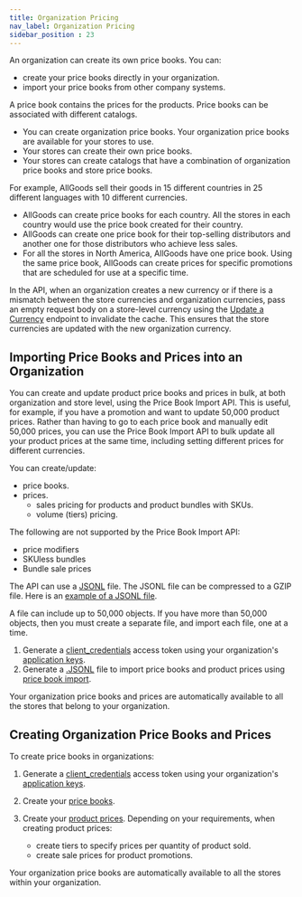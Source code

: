 ```yaml
---
title: Organization Pricing
nav_label: Organization Pricing
sidebar_position : 23
---
```


An organization can create its own price books. You can:

- create your price books directly in your organization.
- import your price books from other company systems.
 
A price book contains the prices for the products. Price books can be associated with different catalogs.

- You can create organization price books. Your organization price books are available for your stores to use.
- Your stores can create their own price books.
- Your stores can create catalogs that have a combination of organization price books and store price books.

For example, AllGoods sell their goods in 15 different countries in 25 different languages with 10 different currencies.

- AllGoods can create price books for each country. All the stores in each country would use the price book created for their country.
- AllGoods can create one price book for their top-selling distributors and another one for those distributors who achieve less sales. 
- For all the stores in North America, AllGoods have one price book. Using the same price book, AllGoods can create prices for specific promotions that are scheduled for use at a specific time.

In the API, when an organization creates a new currency or if there is a mismatch between the store currencies and organization currencies, pass an empty request body on a store-level currency using the [Update a Currency](/docs/api/pxm/currencies/update-a-currency) endpoint to invalidate the cache. This ensures that the store currencies are updated with the new organization currency.

## Importing Price Books and Prices into an Organization

You can create and update product price books and prices in bulk, at both organization and store level, using the Price Book Import API. This is useful, for example, if you have a promotion and want to update 50,000 product prices. Rather than having to go to each price book and manually edit 50,000 prices, you can use the Price Book Import API to bulk update all your product prices at the same time, including setting different prices for different currencies.

You can create/update:

- price books.
- prices.
   - sales pricing for products and product bundles with SKUs.
   - volume (tiers) pricing.

The following are not supported by the Price Book Import API:

- price modifiers
- SKUless bundles
- Bundle sale prices

The API can use a [JSONL](https://jsonlines.org/) file. The JSONL file can be compressed to a GZIP file. Here is an [example of a JSONL file](/assets/example_file_all.jsonl).

A file can include up to 50,000 objects. If you have more than 50,000 objects, then you must create a separate file, and import each file, one at a time.

1. Generate a [client_credentials](/docs/authentication/Tokens/client-credential-token) access token using your organization's [application keys](/docs/api/application-keys/application-keys-introduction).
1. Generate a [.JSONL](/docs/api/pxm/pricebooks/import-a-price-book-and-prices#price-book-import-file) file to import price books and product prices using [price book import](/docs/api/pxm/pricebooks/import-pricebook).

Your organization price books and prices are automatically available to all the stores that belong to your organization.

## Creating Organization Price Books and Prices

To create price books in organizations:

1. Generate a [client_credentials](/docs/authentication/Tokens/client-credential-token) access token using your organization's [application keys](/docs/api/application-keys/application-keys-introduction).
1. Create your [price books](/docs/api/pxm/pricebooks/create-pricebook). 
1. Create your [product prices](/docs/api/pxm/pricebooks/create-product-price). Depending on your requirements, when creating product prices:

    - create tiers to specify prices per quantity of product sold.
    - create sale prices for product promotions.

Your organization price books are automatically available to all the stores within your organization.
